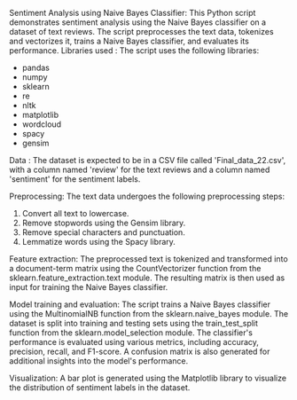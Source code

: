 Sentiment Analysis using Naive Bayes Classifier:
This Python script demonstrates sentiment analysis using the Naive Bayes classifier on a dataset of text reviews. The script preprocesses the text data, tokenizes and vectorizes it, trains a Naive Bayes classifier, and evaluates its performance.
Libraries used : 
The script uses the following libraries:
* pandas
* numpy
* sklearn
* re
* nltk
* matplotlib
* wordcloud
* spacy
* gensim

Data :
The dataset is expected to be in a CSV file called 'Final_data_22.csv', with a column named 'review' for the text reviews and a column named 'sentiment' for the sentiment labels.

Preprocessing:
The text data undergoes the following preprocessing steps:
1. Convert all text to lowercase.
2. Remove stopwords using the Gensim library.
3. Remove special characters and punctuation.
4. Lemmatize words using the Spacy library.

Feature extraction:
The preprocessed text is tokenized and transformed into a document-term matrix using the CountVectorizer function from the sklearn.feature_extraction.text module. The resulting matrix is then used as input for training the Naive Bayes classifier.

Model training and evaluation:
The script trains a Naive Bayes classifier using the MultinomialNB function from the sklearn.naive_bayes module. The dataset is split into training and testing sets using the train_test_split function from the sklearn.model_selection module.
The classifier's performance is evaluated using various metrics, including accuracy, precision, recall, and F1-score. A confusion matrix is also generated for additional insights into the model's performance.

Visualization:
A bar plot is generated using the Matplotlib library to visualize the distribution of sentiment labels in the dataset.
